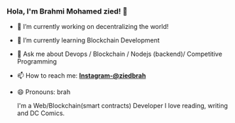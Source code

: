 ### Hola, I'm Brahmi Mohamed zied! 👋


- 🔭 I’m currently working on decentralizing the world!
- 🌱 I’m currently learning Blockchain Development
- 💬 Ask me about Devops / Blockchain / Nodejs (backend)/ Competitive Programming
- 📫 How to reach me: [**Instagram-@ziedbrah**](https://www.instagram.com/ziedbrah/)
- 😄 Pronouns: brah

  I'm a Web/Blockchain(smart contracts) Developer
  I love reading, writing and DC Comics.
